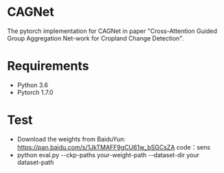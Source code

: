 # CAGNet
The pytorch implementation for CAGNet in paper "Cross-Attention Guided Group Aggregation Net-work for Cropland Change Detection".

# Requirements
* Python 3.6
* Pytorch 1.7.0

# Test
* Download the weights from BaiduYun: https://pan.baidu.com/s/1JkTMAFF9gCU61w_bSGCsZA  code：sens
* python eval.py --ckp-paths your-weight-path --dataset-dir your dataset-path

